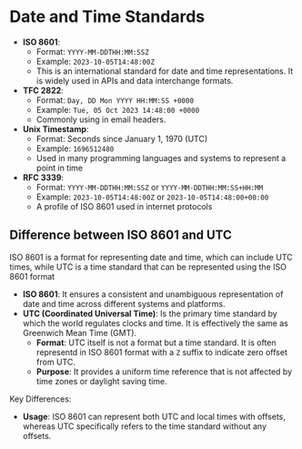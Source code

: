 # Date and Time Standards

* **ISO 8601**:
    * Format: `YYYY-MM-DDTHH:MM:SSZ`
    * Example: `2023-10-05T14:48:00Z`
    * This is an international standard for date and time representations. It is widely used in APIs and data interchange formats.
* **TFC 2822**:
    * Format: `Day, DD Mon YYYY HH:MM:SS +0000`
    * Example: `Tue, 05 Oct 2023 14:48:00 +0000`
    * Commonly using in email headers.
* **Unix Timestamp**:
    * Format: Seconds since January 1, 1970 (UTC)
    * Example: `1696512480`
    * Used in many programming languages and systems to represent a point in time
* **RFC 3339**:
    * Format: `YYYY-MM-DDTHH:MM:SSZ` or `YYYY-MM-DDTHH:MM:SS+HH:MM`
    * Example: `2023-10-05T14:48:00Z` or `2023-10-05T14:48:00+00:00`
    * A profile of ISO 8601 used in internet protocols

## Difference between ISO 8601 and UTC

ISO 8601 is a format for representing date and time, which can include UTC times, while UTC is a time standard that can be represented using the ISO 8601 format

* **ISO 8601**: It ensures a consistent and unambiguous representation of date and time across different systems and platforms.
* **UTC (Coordinated Universal Time)**: Is the primary time standard by which the world regulates clocks and time. It is effectively the same as Greenwich Mean Time (GMT).
    * **Format**: UTC itself is not a format but a time standard. It is often representd in ISO 8601 format with a `Z` suffix to indicate zero offset from UTC.
    * **Purpose**: It provides a uniform time reference that is not affected by time zones or daylight saving time.

Key Differences:
* **Usage**: ISO 8601 can represent both UTC and local times with offsets, whereas UTC specifically refers to the time standard without any offsets. 